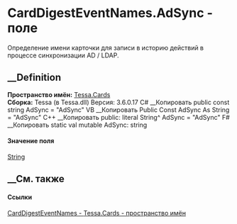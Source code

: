 # CardDigestEventNames.AdSync - поле
Определение имени карточки для записи в историю действий в процессе
синхронизации AD / LDAP.
## __Definition
 **Пространство имён:** [Tessa.Cards](N_Tessa_Cards.htm)  
 **Сборка:** Tessa (в Tessa.dll) Версия: 3.6.0.17
C# __Копировать
     public const string AdSync = "AdSync"
VB __Копировать
     Public Const AdSync As String = "AdSync"
C++ __Копировать
     public:
    literal String^ AdSync = "AdSync"
F# __Копировать
     static val mutable AdSync: string
#### Значение поля
[String](https://learn.microsoft.com/dotnet/api/system.string)
##  __См. также
#### Ссылки
[CardDigestEventNames - ](T_Tessa_Cards_CardDigestEventNames.htm)
[Tessa.Cards - пространство имён](N_Tessa_Cards.htm)
